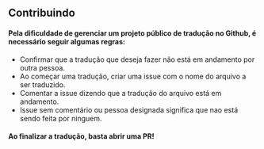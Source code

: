 ## Contribuindo

#### Pela dificuldade de gerenciar um projeto público de tradução no Github, é necessário seguir algumas regras:

- Confirmar que a tradução que deseja fazer não está em andamento por outra pessoa.
- Ao começar uma tradução, criar uma issue com o nome do arquivo a ser traduzido.
- Comentar a issue dizendo que a tradução do arquivo está em andamento.
- Issue sem comentário ou pessoa designada significa que nao está sendo feita por ninguem.

#### Ao finalizar a tradução, basta abrir uma PR!
